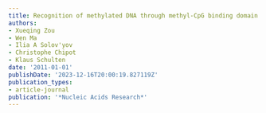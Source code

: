 ```yaml
---
title: Recognition of methylated DNA through methyl-CpG binding domain proteins
authors:
- Xueqing Zou
- Wen Ma
- Ilia A Solov'yov
- Christophe Chipot
- Klaus Schulten
date: '2011-01-01'
publishDate: '2023-12-16T20:00:19.827119Z'
publication_types:
- article-journal
publication: '*Nucleic Acids Research*'
---
```

